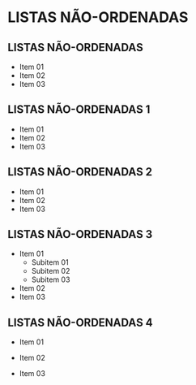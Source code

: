 # LISTAS NÃO-ORDENADAS

## LISTAS NÃO-ORDENADAS 

* Item 01
* Item 02
* Item 03

## LISTAS NÃO-ORDENADAS 1

- Item 01
- Item 02
- Item 03

## LISTAS NÃO-ORDENADAS 2

+ Item 01
+ Item 02
+ Item 03

## LISTAS NÃO-ORDENADAS 3

* Item 01
    * Subitem 01
    * Subitem 02
    * Subitem 03
* Item 02
* Item 03

## LISTAS NÃO-ORDENADAS 4

* Item 01

* Item 02

* Item 03

